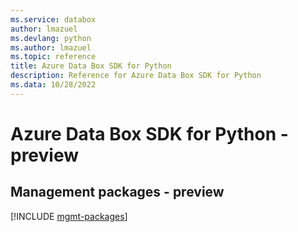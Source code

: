 ```yaml
---
ms.service: databox
author: lmazuel
ms.devlang: python
ms.author: lmazuel
ms.topic: reference
title: Azure Data Box SDK for Python
description: Reference for Azure Data Box SDK for Python
ms.data: 10/28/2022
---
```

# Azure Data Box SDK for Python - preview

## Management packages - preview
[!INCLUDE [mgmt-packages](data-box-mgmt-index.md)]